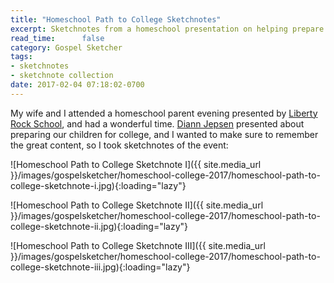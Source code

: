 ```yaml
---
title: "Homeschool Path to College Sketchnotes"
excerpt: Sketchnotes from a homeschool presentation on helping prepare children in high school for college
read_time:      false
category: Gospel Sketcher
tags:
- sketchnotes
- sketchnote collection
date: 2017-02-04 07:18:02-0700
---
```



My wife and I attended a homeschool parent evening presented by [Liberty Rock School](https://www.libertyrockschool.org/), and had a wonderful time. [Diann Jepsen](https://familyeducationcoach.com) presented about preparing our children for college, and I wanted to make sure to remember the great content, so I took sketchnotes of the event:

![Homeschool Path to College Sketchnote I]({{ site.media_url }}/images/gospelsketcher/homeschool-college-2017/homeschool-path-to-college-sketchnote-i.jpg){:loading="lazy"}

![Homeschool Path to College Sketchnote II]({{ site.media_url }}/images/gospelsketcher/homeschool-college-2017/homeschool-path-to-college-sketchnote-ii.jpg){:loading="lazy"}

![Homeschool Path to College Sketchnote III]({{ site.media_url }}/images/gospelsketcher/homeschool-college-2017/homeschool-path-to-college-sketchnote-iii.jpg){:loading="lazy"}
